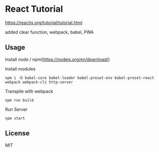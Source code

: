 # React Tutorial

https://reactjs.org/tutorial/tutorial.html

added clear function, webpack, babel, PWA

## Usage

Install node / npm(https://nodejs.org/en/download/)

Install modules

```angular2html
npm i -D babel-core babel-loader babel-preset-env babel-preset-react webpack webpack-cli http-server
```

Transpile with webpack

```angular2html
npm run build
```

Run Server

```angular2html
npm start
```

## License

MIT

